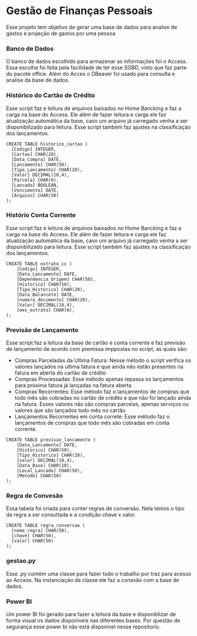 # Gestão de Finanças Pessoais
Esse projeto tem objetivo de gerar uma base de dados para analise de gastos e projeção de gastos por uma pessoa

### Banco de Dados
O banco de dados escolhido para armazenar as informações foi o Access. Essa escolha foi feita pela facilidade de ter esse SGBD, visto que faz parte do pacote office. Além do Acces o DBeaver foi usado para consulta e analise da base de dados.

### Histórico do Cartão de Crédito
Esse script faz e leitura de arquivos baixados no Home Bancking e faz a carga na base do Access.
Ele além de fazer leitura e carga ele faz atualização automática da base, caso um arquivo já carregado venha a ser disponibilizado para leitura.
Esse script também faz ajustes na classificação dos lançamentos.

```
CREATE TABLE historico_cartao (
  [Codigo] INTEGER,
  [Cartao] CHAR(20),
  [Data_Compra] DATE,
  [Lancamento] CHAR(50),
  [Tipo_Lancamento] CHAR(20),
  [Valor] DECIMAL(10,4),
  [Parcela] CHAR(6),
  [Lancada] BOOLEAN,
  [Vencimento] DATE,
  [Arquivo] CHAR(50)
);
```

### Histório Conta Corrente
Esse script faz e leitura de arquivos baixados no Home Bancking e faz a carga na base do Access.
Ele além de fazer leitura e carga ele faz atualização automática da base, caso um arquivo já carregado venha a ser disponibilizado para leitura.
Esse script também faz ajustes na classificação dos lançamentos.

```
CREATE TABLE extrato_cc (
	[Codigo] INTEGER,
	[Data_Lancamento] DATE,
	[Dependencia_Origem] CHAR(50),
	[Historico] CHAR(50),
	[Tipo_Historico] CHAR(20),
	[Data_Balancete] DATE,
	[numero_documento] CHAR(20),
	[Valor] DECIMAL(10,4),
	[mes_extrato] CHAR(6),
);
```

### Previsão de Lançamento
Esse script faz a leitura da base de cartão e conta corrente e faz previsão de lançamento de acordo com premissa imppostas no script, as quais são:
* Compras Parceladas da Ultima Fatura: Nesse método o script verifica os valores lançados na ultima fatura e que ainda não estão presentes na fatura em aberta do cartão de crédito
* Compras Processadas: Esse método apenas repassa os lançamentos para próxima fatura já lançadas na fatura aberta
* Compras Recorrentes: Esse método faz o lançamentos de compras que todo mês são cobradas no cartão de crédito e que não foi lançado ainda na fatura. Esses valores não são compras parcelas, apenas serviços ou valores que são lançados todo mês no cartão
* Lançamentos Recorrentes em conta correte: Esse método faz o lançamentos de compras que todo mês são cobradas em conta corrente.

```
CREATE TABLE previsao_lancamento (
	[Data_Lancamento] DATE,
	[Historico] CHAR(50),
	[Tipo_Historico] CHAR(20),
	[valor] DECIMAL(10,4),
	[Data_Base] CHAR(10),
	[Local_Lancado] CHAR(50),
	[Metodo] CHAR(50)
);
```

### Regra de Convesão
Essa tabela foi criada para conter regras de conversão. Nela temos o tipo da regra a ser consultada e a condição chave x valor.

```
CREATE TABLE regra_conversao (
  [nome_regra] CHAR(50),
  [chave] CHAR(50),
  [valor] CHAR(50)
);
```

### gestao.py
Esse .py contém uma classe para fazer todo o trabalho por traz para acesso ao Access. Na instanciação da classe ele faz a conexão com a base de dados.

### Power BI
Um power BI foi gerado para fazer a leitura da base e disponiblizar de forma visual os dados disponiveis nas diferentes bases. Por questão de segurança esse power bi não está disponivel nesse repositorio.

